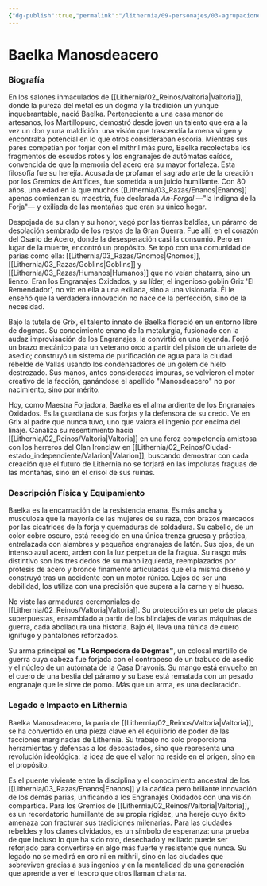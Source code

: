 ```yaml
---
{"dg-publish":true,"permalink":"/lithernia/09-personajes/03-agrupaciones/los-engranajes-oxidados/baelka-manosdeacero/","tags":["lithernia","personajes","facción","enana","forjadora","Valarion","engranajes oxidados"]}
---
```


# Baelka Manosdeacero

### Biografía

En los salones inmaculados de [[Lithernia/02_Reinos/Valtoria\|Valtoria]], donde la pureza del metal es un dogma y la tradición un yunque inquebrantable, nació Baelka. Perteneciente a una casa menor de artesanos, los Martillopuro, demostró desde joven un talento que era a la vez un don y una maldición: una visión que trascendía la mena virgen y encontraba potencial en lo que otros consideraban escoria. Mientras sus pares competían por forjar con el mithril más puro, Baelka recolectaba los fragmentos de escudos rotos y los engranajes de autómatas caídos, convencida de que la memoria del acero era su mayor fortaleza. Esta filosofía fue su herejía. Acusada de profanar el sagrado arte de la creación por los Gremios de Artífices, fue sometida a un juicio humillante. Con 80 años, una edad en la que muchos [[Lithernia/03_Razas/Enanos\|Enanos]] apenas comienzan su maestría, fue declarada *An-Forgal* —"la Indigna de la Forja"— y exiliada de las montañas que eran su único hogar.

Despojada de su clan y su honor, vagó por las tierras baldías, un páramo de desolación sembrado de los restos de la Gran Guerra. Fue allí, en el corazón del Osario de Acero, donde la desesperación casi la consumió. Pero en lugar de la muerte, encontró un propósito. Se topó con una comunidad de parias como ella: [[Lithernia/03_Razas/Gnomos\|Gnomos]], [[Lithernia/03_Razas/Goblins\|Goblins]] y [[Lithernia/03_Razas/Humanos\|Humanos]] que no veían chatarra, sino un lienzo. Eran los Engranajes Oxidados, y su líder, el ingenioso goblin Grix 'El Remendador', no vio en ella a una exiliada, sino a una visionaria. Él le enseñó que la verdadera innovación no nace de la perfección, sino de la necesidad.

Bajo la tutela de Grix, el talento innato de Baelka floreció en un entorno libre de dogmas. Su conocimiento enano de la metalurgia, fusionado con la audaz improvisación de los Engranajes, la convirtió en una leyenda. Forjó un brazo mecánico para un veterano orco a partir del pistón de un ariete de asedio; construyó un sistema de purificación de agua para la ciudad rebelde de Vallas usando los condensadores de un golem de hielo destrozado. Sus manos, antes consideradas impuras, se volvieron el motor creativo de la facción, ganándose el apellido "Manosdeacero" no por nacimiento, sino por mérito.

Hoy, como Maestra Forjadora, Baelka es el alma ardiente de los Engranajes Oxidados. Es la guardiana de sus forjas y la defensora de su credo. Ve en Grix al padre que nunca tuvo, uno que valora el ingenio por encima del linaje. Canaliza su resentimiento hacia [[Lithernia/02_Reinos/Valtoria\|Valtoria]] en una feroz competencia amistosa con los herreros del Clan Ironclaw en [[Lithernia/02_Reinos/Ciudad-estado_independiente/Valarion\|Valarion]], buscando demostrar con cada creación que el futuro de Lithernia no se forjará en las impolutas fraguas de las montañas, sino en el crisol de sus ruinas.

### Descripción Física y Equipamiento

Baelka es la encarnación de la resistencia enana. Es más ancha y musculosa que la mayoría de las mujeres de su raza, con brazos marcados por las cicatrices de la forja y quemaduras de soldadura. Su cabello, de un color cobre oscuro, está recogido en una única trenza gruesa y práctica, entrelazada con alambres y pequeños engranajes de latón. Sus ojos, de un intenso azul acero, arden con la luz perpetua de la fragua. Su rasgo más distintivo son los tres dedos de su mano izquierda, reemplazados por prótesis de acero y bronce finamente articuladas que ella misma diseñó y construyó tras un accidente con un motor rúnico. Lejos de ser una debilidad, los utiliza con una precisión que supera a la carne y el hueso.

No viste las armaduras ceremoniales de [[Lithernia/02_Reinos/Valtoria\|Valtoria]]. Su protección es un peto de placas superpuestas, ensamblado a partir de los blindajes de varias máquinas de guerra, cada abolladura una historia. Bajo él, lleva una túnica de cuero ignífugo y pantalones reforzados.

Su arma principal es **"La Rompedora de Dogmas"**, un colosal martillo de guerra cuya cabeza fue forjada con el contrapeso de un trabuco de asedio y el núcleo de un autómata de la Casa Dravonis. Su mango está envuelto en el cuero de una bestia del páramo y su base está rematada con un pesado engranaje que le sirve de pomo. Más que un arma, es una declaración.

### Legado e Impacto en Lithernia

Baelka Manosdeacero, la paria de [[Lithernia/02_Reinos/Valtoria\|Valtoria]], se ha convertido en una pieza clave en el equilibrio de poder de las facciones marginadas de Lithernia. Su trabajo no solo proporciona herramientas y defensas a los descastados, sino que representa una revolución ideológica: la idea de que el valor no reside en el origen, sino en el propósito.

Es el puente viviente entre la disciplina y el conocimiento ancestral de los [[Lithernia/03_Razas/Enanos\|Enanos]] y la caótica pero brillante innovación de los demás parias, unificando a los Engranajes Oxidados con una visión compartida. Para los Gremios de [[Lithernia/02_Reinos/Valtoria\|Valtoria]], es un recordatorio humillante de su propia rigidez, una hereje cuyo éxito amenaza con fracturar sus tradiciones milenarias. Para las ciudades rebeldes y los clanes olvidados, es un símbolo de esperanza: una prueba de que incluso lo que ha sido roto, desechado y exiliado puede ser reforjado para convertirse en algo más fuerte y resistente que nunca. Su legado no se medirá en oro ni en mithril, sino en las ciudades que sobreviven gracias a sus ingenios y en la mentalidad de una generación que aprende a ver el tesoro que otros llaman chatarra.
